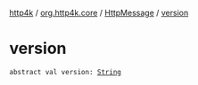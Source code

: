 [http4k](../../index.md) / [org.http4k.core](../index.md) / [HttpMessage](index.md) / [version](./version.md)

# version

`abstract val version: `[`String`](https://kotlinlang.org/api/latest/jvm/stdlib/kotlin/-string/index.html)